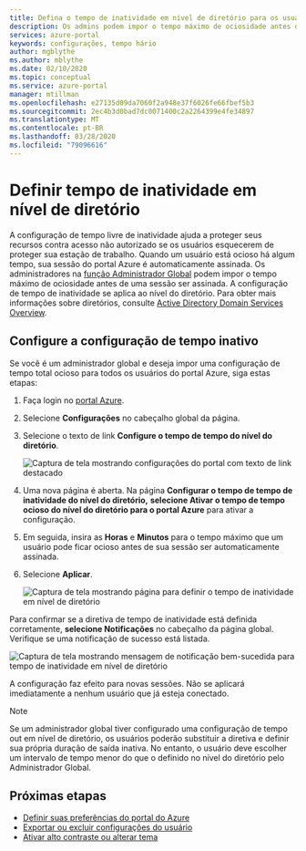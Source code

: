 ```yaml
---
title: Defina o tempo de inatividade em nível de diretório para os usuários do portal Azure | Microsoft Docs
description: Os admins podem impor o tempo máximo de ociosidade antes de uma sessão ser assinada. A política de tempo de inatividade é definida no nível do diretório.
services: azure-portal
keywords: configurações, tempo hário
author: mgblythe
ms.author: mblythe
ms.date: 02/10/2020
ms.topic: conceptual
ms.service: azure-portal
manager: mtillman
ms.openlocfilehash: e27135d09da7060f2a948e37f6026fe66fbef5b3
ms.sourcegitcommit: 2ec4b3d0bad7dc0071400c2a2264399e4fe34897
ms.translationtype: MT
ms.contentlocale: pt-BR
ms.lasthandoff: 03/28/2020
ms.locfileid: "79096616"
---
```

# <a name="set-directory-level-inactivity-timeout"></a>Definir tempo de inatividade em nível de diretório

A configuração de tempo livre de inatividade ajuda a proteger seus recursos contra acesso não autorizado se os usuários esquecerem de proteger sua estação de trabalho. Quando um usuário está ocioso há algum tempo, sua sessão do portal Azure é automaticamente assinada. Os administradores na [função Administrador Global](../active-directory/users-groups-roles/directory-assign-admin-roles.md#global-administrator--company-administrator) podem impor o tempo máximo de ociosidade antes de uma sessão ser assinada. A configuração de tempo de inatividade se aplica ao nível do diretório. Para obter mais informações sobre diretórios, consulte [Active Directory Domain Services Overview](/windows-server/identity/ad-ds/get-started/virtual-dc/active-directory-domain-services-overview).

## <a name="configure-the-inactive-timeout-setting"></a>Configure a configuração de tempo inativo

Se você é um administrador global e deseja impor uma configuração de tempo total ocioso para todos os usuários do portal Azure, siga estas etapas:

1. Faça login no [portal Azure](https://portal.azure.com).
2. Selecione **Configurações** no cabeçalho global da página.
3. Selecione o texto de link **Configure o tempo de tempo do nível do diretório**.

    ![Captura de tela mostrando configurações do portal com texto de link destacado](./media/admin-timeout/settings.png)

4. Uma nova página é aberta. Na página **Configurar o tempo de tempo de inatividade do nível do diretório,** **selecione Ativar o tempo de tempo ocioso do nível do diretório para o portal Azure** para ativar a configuração.
5. Em seguida, insira as **Horas** e **Minutos** para o tempo máximo que um usuário pode ficar ocioso antes de sua sessão ser automaticamente assinada.
6. Selecione **Aplicar**.

    ![Captura de tela mostrando página para definir o tempo de inatividade em nível de diretório](./media/admin-timeout/configure.png)

Para confirmar se a diretiva de tempo de inatividade está definida corretamente, **selecione Notificações** no cabeçalho da página global. Verifique se uma notificação de sucesso está listada.

  ![Captura de tela mostrando mensagem de notificação bem-sucedida para tempo de inatividade em nível de diretório](./media/admin-timeout/confirmation.png)

A configuração faz efeito para novas sessões. Não se aplicará imediatamente a nenhum usuário que já esteja conectado.

> [!NOTE]
> Se um administrador global tiver configurado uma configuração de tempo out em nível de diretório, os usuários poderão substituir a diretiva e definir sua própria duração de saída inativa. No entanto, o usuário deve escolher um intervalo de tempo menor do que o definido no nível do diretório pelo Administrador Global.
>

## <a name="next-steps"></a>Próximas etapas

* [Definir suas preferências do portal do Azure](set-preferences.md)
* [Exportar ou excluir configurações do usuário](azure-portal-export-delete-settings.md)
* [Ativar alto contraste ou alterar tema](azure-portal-change-theme-high-contrast.md)
